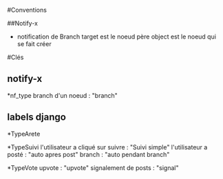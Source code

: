 #Conventions

##Notify-x

* notification de Branch
target est le noeud père
object est le noeud qui se fait créer

#Clés

## notify-x

*nf_type
branch d'un noeud : "branch"

## labels django

*TypeArete

*TypeSuivi
l'utilisateur a cliqué sur suivre : "Suivi simple"
l'utilisateur a posté : "auto apres post"
branch :  "auto pendant branch"

*TypeVote
upvote : "upvote"
signalement de posts : "signal"
